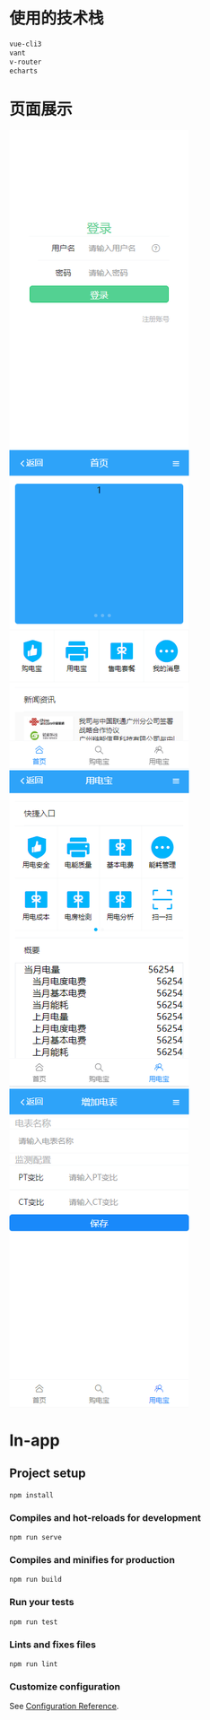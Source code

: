 # 使用的技术栈
```
vue-cli3
vant
v-router
echarts

```
# 页面展示
<img src="src/images/1.png"><img src="src/images/2.png">
<img src="src/images/3.png"><img src="src/images/4.png">

# ln-app

## Project setup
```
npm install
```

### Compiles and hot-reloads for development
```
npm run serve
```

### Compiles and minifies for production
```
npm run build
```

### Run your tests
```
npm run test
```

### Lints and fixes files
```
npm run lint
```

### Customize configuration
See [Configuration Reference](https://cli.vuejs.org/config/).
